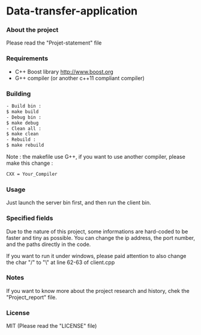 # Data-transfer-application

### About the project

Please read the "Projet-statement" file

### Requirements

- C++ Boost library http://www.boost.org
- G++ compiler (or another c++11 compliant compiler)

### Building

```sh
- Build bin :
$ make build
- Debug bin :
$ make debug
- Clean all :
$ make clean
- Rebuild :
$ make rebuild
```

Note : the makefile use G++, if you want to use another compiler, please make this change :
```sh
CXX = Your_Compiler
```

### Usage

Just launch the server bin first, and then run the client bin.

### Specified fields

Due to the nature of this project, some informations are hard-coded to be faster and tiny as possible.
You can change the ip address, the port number, and the paths directly in the code.

If you want to run it under windows, please paid attention to also change the char "/" to "\\" at line 62-63 of client.cpp

### Notes

If you want to know more about the project research and history, chek the "Project_report" file.

### License

MIT (Please read the "LICENSE" file)
